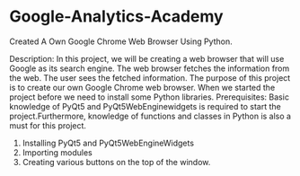 # Google-Analytics-Academy
Created A Own Google Chrome Web Browser Using Python.

Description:  In this project, we will be creating a web browser that will use Google as its search engine. The web browser fetches the information from the web. The user sees the fetched information.
The purpose of this project is to create our own Google Chrome web browser. When we started the project before we need to install some Python libraries.
Prerequisites: Basic knowledge of PyQt5 and PyQt5WebEnginewidgets is required to start the project.Furthermore, knowledge of functions and classes in Python is also a must for this project.
1. Installing PyQt5 and PyQt5WebEngineWidgets
2. Importing modules
3. Creating various buttons on the top of the window.
